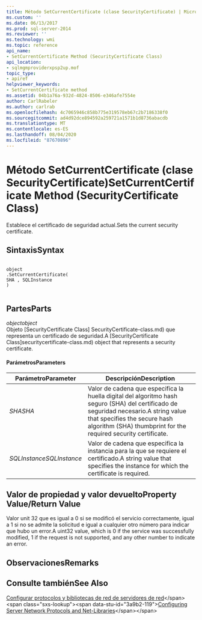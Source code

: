 ```yaml
---
title: Método SetCurrentCertificate (clase SecurityCertificate) | Microsoft Docs
ms.custom: ''
ms.date: 06/13/2017
ms.prod: sql-server-2014
ms.reviewer: ''
ms.technology: wmi
ms.topic: reference
api_name:
- SetCurrentCertificate Method (SecurityCertificate Class)
api_location:
- sqlmgmproviderxpsp2up.mof
topic_type:
- apiref
helpviewer_keywords:
- SetCurrentCertificate method
ms.assetid: 04b1a76a-932d-4824-8506-e346afe7554e
author: CarlRabeler
ms.author: carlrab
ms.openlocfilehash: 4c7065946c858b775e319578eb67c2b7186338f0
ms.sourcegitcommit: ad4d92dce894592a259721a1571b1d8736abacdb
ms.translationtype: MT
ms.contentlocale: es-ES
ms.lasthandoff: 08/04/2020
ms.locfileid: "87670896"
---
```

# <a name="setcurrentcertificate-method-securitycertificate-class"></a><span data-ttu-id="3a9b2-102">Método SetCurrentCertificate (clase SecurityCertificate)</span><span class="sxs-lookup"><span data-stu-id="3a9b2-102">SetCurrentCertificate Method (SecurityCertificate Class)</span></span>
  <span data-ttu-id="3a9b2-103">Establece el certificado de seguridad actual.</span><span class="sxs-lookup"><span data-stu-id="3a9b2-103">Sets the current security certificate.</span></span>  
  
## <a name="syntax"></a><span data-ttu-id="3a9b2-104">Sintaxis</span><span class="sxs-lookup"><span data-stu-id="3a9b2-104">Syntax</span></span>  
  
```  
  
object  
.SetCurrentCertificate(  
SHA , SQLInstance  
)  
  
```  
  
## <a name="parts"></a><span data-ttu-id="3a9b2-105">Partes</span><span class="sxs-lookup"><span data-stu-id="3a9b2-105">Parts</span></span>  
 <span data-ttu-id="3a9b2-106">*object*</span><span class="sxs-lookup"><span data-stu-id="3a9b2-106">*object*</span></span>  
 <span data-ttu-id="3a9b2-107">Objeto [SecurityCertificate Class] SecurityCertificate-class.md) que representa un certificado de seguridad.</span><span class="sxs-lookup"><span data-stu-id="3a9b2-107">A [SecurityCertificate Class]securitycertificate-class.md) object that represents a security certificate.</span></span>  
  
#### <a name="parameters"></a><span data-ttu-id="3a9b2-108">Parámetros</span><span class="sxs-lookup"><span data-stu-id="3a9b2-108">Parameters</span></span>  
  
|<span data-ttu-id="3a9b2-109">Parámetro</span><span class="sxs-lookup"><span data-stu-id="3a9b2-109">Parameter</span></span>|<span data-ttu-id="3a9b2-110">Descripción</span><span class="sxs-lookup"><span data-stu-id="3a9b2-110">Description</span></span>|  
|---------------|-----------------|  
|<span data-ttu-id="3a9b2-111">*SHA*</span><span class="sxs-lookup"><span data-stu-id="3a9b2-111">*SHA*</span></span>|<span data-ttu-id="3a9b2-112">Valor de cadena que especifica la huella digital del algoritmo hash seguro (SHA) del certificado de seguridad necesario.</span><span class="sxs-lookup"><span data-stu-id="3a9b2-112">A string value that specifies the secure hash algorithm (SHA) thumbprint for the required security certificate.</span></span>|  
|<span data-ttu-id="3a9b2-113">*SQLInstance*</span><span class="sxs-lookup"><span data-stu-id="3a9b2-113">*SQLInstance*</span></span>|<span data-ttu-id="3a9b2-114">Valor de cadena que especifica la instancia para la que se requiere el certificado.</span><span class="sxs-lookup"><span data-stu-id="3a9b2-114">A string value that specifies the instance for which the certificate is required.</span></span>|  
  
## <a name="property-valuereturn-value"></a><span data-ttu-id="3a9b2-115">Valor de propiedad y valor devuelto</span><span class="sxs-lookup"><span data-stu-id="3a9b2-115">Property Value/Return Value</span></span>  
 <span data-ttu-id="3a9b2-116">Valor unit 32 que es igual a 0 si se modificó el servicio correctamente, igual a 1 si no se admite la solicitud e igual a cualquier otro número para indicar que hubo un error.</span><span class="sxs-lookup"><span data-stu-id="3a9b2-116">A uint32 value, which is 0 if the service was successfully modified, 1 if the request is not supported, and any other number to indicate an error.</span></span>  
  
## <a name="remarks"></a><span data-ttu-id="3a9b2-117">Observaciones</span><span class="sxs-lookup"><span data-stu-id="3a9b2-117">Remarks</span></span>  
  
## <a name="see-also"></a><span data-ttu-id="3a9b2-118">Consulte también</span><span class="sxs-lookup"><span data-stu-id="3a9b2-118">See Also</span></span>  
 <span data-ttu-id="3a9b2-119">[Configurar protocolos y bibliotecas de red de servidores de red](https://msdn.microsoft.com/library/ms177485\(v=sql.100\).aspx)</span><span class="sxs-lookup"><span data-stu-id="3a9b2-119">[Configuring Server Network Protocols and Net-Libraries](https://msdn.microsoft.com/library/ms177485\(v=sql.100\).aspx)</span></span>  
  
  
